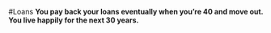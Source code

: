 #Loans
**You pay back your loans eventually when you’re 40 and move out. You live happily for the next 30 years.**